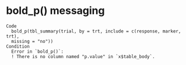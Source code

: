 # bold_p() messaging

    Code
      bold_p(tbl_summary(trial, by = trt, include = c(response, marker, trt),
      missing = "no"))
    Condition
      Error in `bold_p()`:
      ! There is no column named "p.value" in `x$table_body`.

